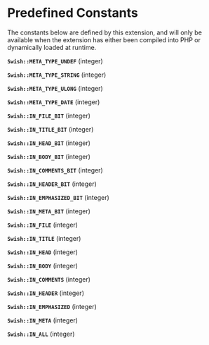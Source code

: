 Predefined Constants
====================

The constants below are defined by this extension, and will only be
available when the extension has either been compiled into PHP or
dynamically loaded at runtime.

**`Swish::META_TYPE_UNDEF`** (<span class="type">integer</span>)  
<span class="simpara"> </span>

**`Swish::META_TYPE_STRING`** (<span class="type">integer</span>)  
<span class="simpara"> </span>

**`Swish::META_TYPE_ULONG`** (<span class="type">integer</span>)  
<span class="simpara"> </span>

**`Swish::META_TYPE_DATE`** (<span class="type">integer</span>)  
<span class="simpara"> </span>

**`Swish::IN_FILE_BIT`** (<span class="type">integer</span>)  
<span class="simpara"> </span>

**`Swish::IN_TITLE_BIT`** (<span class="type">integer</span>)  
<span class="simpara"> </span>

**`Swish::IN_HEAD_BIT`** (<span class="type">integer</span>)  
<span class="simpara"> </span>

**`Swish::IN_BODY_BIT`** (<span class="type">integer</span>)  
<span class="simpara"> </span>

**`Swish::IN_COMMENTS_BIT`** (<span class="type">integer</span>)  
<span class="simpara"> </span>

**`Swish::IN_HEADER_BIT`** (<span class="type">integer</span>)  
<span class="simpara"> </span>

**`Swish::IN_EMPHASIZED_BIT`** (<span class="type">integer</span>)  
<span class="simpara"> </span>

**`Swish::IN_META_BIT`** (<span class="type">integer</span>)  
<span class="simpara"> </span>

**`Swish::IN_FILE`** (<span class="type">integer</span>)  
<span class="simpara"> </span>

**`Swish::IN_TITLE`** (<span class="type">integer</span>)  
<span class="simpara"> </span>

**`Swish::IN_HEAD`** (<span class="type">integer</span>)  
<span class="simpara"> </span>

**`Swish::IN_BODY`** (<span class="type">integer</span>)  
<span class="simpara"> </span>

**`Swish::IN_COMMENTS`** (<span class="type">integer</span>)  
<span class="simpara"> </span>

**`Swish::IN_HEADER`** (<span class="type">integer</span>)  
<span class="simpara"> </span>

**`Swish::IN_EMPHASIZED`** (<span class="type">integer</span>)  
<span class="simpara"> </span>

**`Swish::IN_META`** (<span class="type">integer</span>)  
<span class="simpara"> </span>

**`Swish::IN_ALL`** (<span class="type">integer</span>)  
<span class="simpara"> </span>

